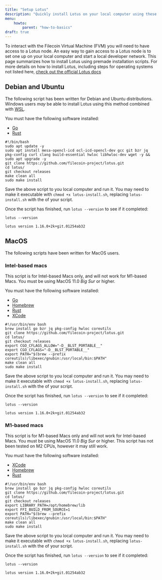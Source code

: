 ```yaml
---
title: "Setup Lotus"
description: "Quickly install Lotus on your local computer using these pre-built scripts."
menu:
    howto:
        parent: "how-to-basics"
draft: true
---
```


To interact with the Filecoin Virtual Machine (FVM) you will need to have access to a Lotus node. An easy way to gain access to a Lotus node is to set one up on your local computer and start a local developer network. This page summarizes how to install Lotus using premade installation scripts. For more details on how to install Lotus, including steps for operating systems not listed here, [check out the official Lotus docs](https://lotus.filecoin.io/lotus/install/prerequisites/)

## Debian and Ubuntu

The following script has been written for Debian and Ubuntu distributions. Windows users _may_ be able to install Lotus using this method combined with [WSL](https://docs.microsoft.com/en-us/windows/wsl/install).

You must have the following software installed:

- [Go](https://go.dev/dl/)
- [Rust](https://rustup.rs/#)

```shell
#!/bin/bash
sudo apt update -y
sudo apt install mesa-opencl-icd ocl-icd-opencl-dev gcc git bzr jq pkg-config curl clang build-essential hwloc libhwloc-dev wget -y && sudo apt upgrade -y
git clone https://github.com/filecoin-project/lotus.git
cd lotus/
git checkout releases
make clean all
sudo make install
```

Save the above script to you local computer and run it. You may need to make it executable with `chmod +x lotus-install.sh`, replacing `lotus-install.sh` with the of your script.

Once the script has finished, run `lotus --version` to see if it completed:

```shell
lotus --version
```

```plaintext
lotus version 1.16.0+2k+git.01254ab32
```

## MacOS

The following scripts have been written for MacOS users.

### Intel-based macs

This script is for Intel-based Macs only, and will not work for M1-based Macs. You must be using MacOS 11.0 _Big Sur_ or higher.

You must have the following software installed:

- [Go](https://go.dev/dl/)
- [Homebrew](https://brew.sh/)
- [Rust](https://rustup.rs/#)
- [XCode](https://developer.apple.com/xcode/)

```shell
#!/usr/bin/env bash
brew install go bzr jq pkg-config hwloc coreutils
git clone https://github.com/filecoin-project/lotus.git
cd lotus/
git checkout releases
export CGO_CFLAGS_ALLOW="-D__BLST_PORTABLE__"
export CGO_CFLAGS="-D__BLST_PORTABLE__"
export PATH="$(brew --prefix coreutils)/libexec/gnubin:/usr/local/bin:$PATH"
make clean all
sudo make install
```

Save the above script to you local computer and run it. You may need to make it executable with `chmod +x lotus-install.sh`, replacing `lotus-install.sh` with the of your script.

Once the script has finished, run `lotus --version` to see if it completed:

```shell
lotus --version
```

```plaintext
lotus version 1.16.0+2k+git.01254ab32
```

### M1-based macs

This script is for M1-based Macs only and will not work for Intel-based Macs. You must be using MacOS 11.0 _Big Sur_ or higher. This script has not been tested on M2 CPUs, however it may still work.

You must have the following software installed:

- [XCode](https://developer.apple.com/xcode/)
- [Homebrew](https://brew.sh/)
- [Rust](https://rustup.rs/#)

```shell
#!/usr/bin/env bash
brew install go bzr jq pkg-config hwloc coreutils
git clone https://github.com/filecoin-project/lotus.git
cd lotus/
git checkout releases
export LIBRARY_PATH=/opt/homebrew/lib
export FFI_BUILD_FROM_SOURCE=1
export PATH="$(brew --prefix coreutils)/libexec/gnubin:/usr/local/bin:$PATH"
make clean all
sudo make install
```

Save the above script to you local computer and run it. You may need to make it executable with `chmod +x lotus-install.sh`, replacing `lotus-install.sh` with the of your script.

Once the script has finished, run `lotus --version` to see if it completed:

```shell
lotus --version
```

```plaintext
lotus version 1.16.0+2k+git.01254ab32
```
